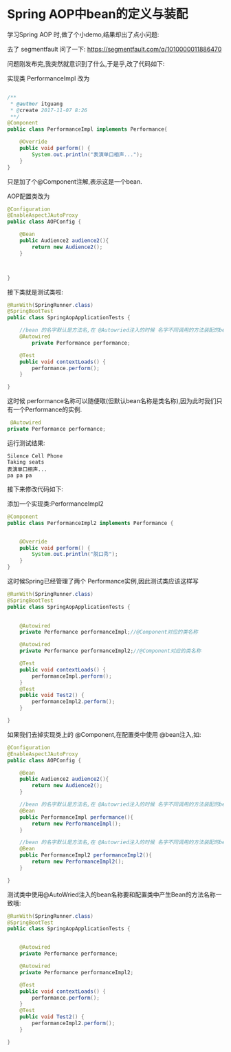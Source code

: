 # Spring AOP中bean的定义与装配

学习Spring AOP 时,做了个小demo,结果却出了点小问题:

去了 segmentfault 问了一下: https://segmentfault.com/q/1010000011886470

问题刚发布完,我突然就意识到了什么,于是乎,改了代码如下:

实现类 PerformanceImpl 改为

```java

/**
 * @author itguang
 * @create 2017-11-07 8:26
 **/
@Component
public class PerformanceImpl implements Performance{

    @Override
    public void perform() {
        System.out.println("表演单口相声...");
    }
}
```
只是加了个@Component注解,表示这是一个bean.

AOP配置类改为
```java
@Configuration
@EnableAspectJAutoProxy
public class AOPConfig {

    @Bean
    public Audience2 audience2(){
        return new Audience2();
    }



}

```
接下类就是测试类啦:
```java
@RunWith(SpringRunner.class)
@SpringBootTest
public class SpringAopApplicationTests {

	//bean 的名字默认是方法名,在 @Autowried注入的时候 名字不同调用的方法装配的bean也不同
	@Autowired
    	private Performance performance;

	@Test
	public void contextLoads() {
		performance.perform();
	}

}
```
这时候 performance名称可以随便取(但默认bean名称是类名称),因为此时我们只有一个Performance的实例.
```java
 @Autowired
private Performance performance;
```
       

运行测试结果:
```
Silence Cell Phone
Taking seats
表演单口相声...
pa pa pa
```

接下来修改代码如下:

添加一个实现类:PerformanceImpl2

```java
@Component
public class PerformanceImpl2 implements Performance {


    @Override
    public void perform() {
        System.out.println("脱口秀");
    }
}
```

这时候Spring已经管理了两个 Performance实例,因此测试类应该这样写

```java
@RunWith(SpringRunner.class)
@SpringBootTest
public class SpringAopApplicationTests {

	
	@Autowired
	private Performance performanceImpl;//@Component对应的类名称

	@Autowired
	private Performance performanceImpl2;//@Component对应的类名称

	@Test
	public void contextLoads() {
		performanceImpl.perform();
	}
	@Test
	public void Test2() {
		performanceImpl2.perform();
	}

}
```

如果我们去掉实现类上的 @Component,在配置类中使用 @bean注入,如:

```java
@Configuration
@EnableAspectJAutoProxy
public class AOPConfig {

    @Bean
    public Audience2 audience2(){
        return new Audience2();
    }

    //bean 的名字默认是方法名,在 @Autowried注入的时候 名字不同调用的方法装配的bean也不同
    @Bean
    public PerformanceImpl performance(){
        return new PerformanceImpl();
    }

    //bean 的名字默认是方法名,在 @Autowried注入的时候 名字不同调用的方法装配的bean也不同
    @Bean
    public PerformanceImpl2 performanceImpl2(){
        return new PerformanceImpl2();
    }

}

```

测试类中使用@AutoWried注入的bean名称要和配置类中产生Bean的方法名称一致哦:
```java
@RunWith(SpringRunner.class)
@SpringBootTest
public class SpringAopApplicationTests {


	@Autowired
	private Performance performance;

	@Autowired
	private Performance performanceImpl2;

	@Test
	public void contextLoads() {
		performance.perform();
	}
	@Test
	public void Test2() {
		performanceImpl2.perform();
	}

}
```







